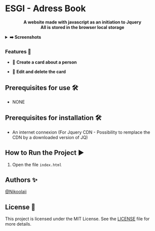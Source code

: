 # ESGI - Adress Book #

<p align="center">
   <strong>A website made with javascript as an initiation to Jquery</strong><br />
   <strong>All is stored in the browser local storage</strong>
</p>

<details>
  <summary><strong>➡️ Screenshots</strong></summary>
  <br/>
  <img align="left" src="https://github.com/Nikoolaii/ESGI-AdressBook/blob/main/img_readme/1.png" width="280" />
  <img src="https://github.com/Nikoolaii/ESGI-AdressBook/blob/main/img_readme/2.png" width="280" />
  <br/>
  <img align="left" src="https://github.com/Nikoolaii/ESGI-AdressBook/blob/main/img_readme/3.png" width="280" />
</details>

### Features 🚀

- 👨 **Create a card about a person**

- 🔄 **Edit and delete the card**

## Prerequisites for use 🛠️

- NONE

## Prerequisites for installation 🛠️

- An internet connexion (For Jquery CDN - Possibility to remplace the CDN by a downloaded version of JQ)

## How to Run the Project ▶️

1. Open the file ```index.html```

## Authors ✨

[@Nikoolaii](https://github.com/Nikoolaii)

## License 📄

This project is licensed under the MIT License. See the [LICENSE](LICENSE) file for more details.
